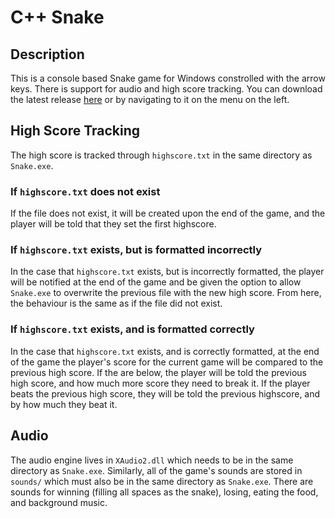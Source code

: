 # C++ Snake

## Description

This is a console based Snake game for Windows constrolled with the arrow keys. There is support for audio and high score tracking. You can download the latest release [here](https://github.com/zacheryn/Snake/releases/download/v1.2.0/Snake.zip) or by navigating to it on the menu on the left.

## High Score Tracking

The high score is tracked through `highscore.txt` in the same directory as `Snake.exe`.

### If `highscore.txt` does not exist

If the file does not exist, it will be created upon the end of the game, and the player will be told that they set the first highscore.

### If `highscore.txt` exists, but is formatted incorrectly

In the case that `highscore.txt` exists, but is incorrectly formatted, the player will be notified at the end of the game and be given the option to allow `Snake.exe` to overwrite the previous file with the new high score. From here, the behaviour is the same as if the file did not exist.

### If `highscore.txt` exists, and is formatted correctly

In the case that `highscore.txt` exists, and is correctly formatted, at the end of the game the player's score for the current game will be compared to the previous high score. If the are below, the player will be told the previous high score, and how much more score they need to break it. If the player beats the previous high score, they will be told the previous highscore, and by how much they beat it.

## Audio

The audio engine lives in `XAudio2.dll` which needs to be in the same directory as `Snake.exe`. Similarly, all of the game's sounds are stored in `sounds/` which must also be in the same directory as `Snake.exe`. There are sounds for winning (filling all spaces as the snake), losing, eating the food, and background music.
